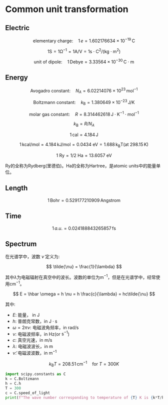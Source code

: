 # Common unit transformation

## Electric

$$
\mathrm{elementary \ charge}: \quad 1 \, e = 1.602176634\times 10^{-19} \, \mathrm{C}
$$

$$
1 \mathrm{S} = 1 \mathrm{\Omega^{-1}}= 1 \mathrm{A/V} = 1 \mathrm{s\cdot C^2/(kg \cdot m^2)}
$$

$$
\mathrm{unit \ of \ dipole :} \quad 1 \, \mathrm{Debye} = 3.33564 \times 10^{-30} \, \mathrm{C\cdot m}
$$

## Energy

$$
\mathrm{Avogadro \ constant:} \quad N_A = 6.02214076 \times10^{23} \, \mathrm{mol^{-1}}
$$

$$
\mathrm{Boltzmann \ constant:} \quad k_\mathrm{B} = 1.380649 \times 10^{-23} \, \mathrm{J/K}
$$

$$
\mathrm{molar \ gas \ constant:} \quad R= 8.314462618 \, \mathrm{J\cdot K^{-1}\cdot mol^{-1}}
$$

$$
k_\mathrm{B} = R/N_A
$$

$$
1 \, \mathrm{cal} = 4.184 \, \mathrm{J}
$$

$$
1\, \mathrm{kcal/mol} = 4.184\, \mathrm{kJ/mol} = 0.0434\ \mathrm{eV}=1.688\, \mathrm{k_B T}(\mathrm{at \ 298.15\, K})
$$

$$
1 \ \mathrm{Ry} = 1/2 \ \mathrm{Ha}= 13.6057 \ \mathrm{eV}
$$

$\mathrm{Ry}$的全称为Rydberg(里德伯)。$\mathrm{Ha}$的全称为Hartree，是atomic units中的能量单位。

## Length

$$
1 \, \mathrm{Bohr} = 0.529177210909 \, \mathrm{Angstrom}
$$

## Time

$$
1 \, a.u. = 0.024188843265857 \, \mathrm{fs}
$$

## Spectrum

在光谱学中，波数 $\tilde{\nu}$ 定义为:

$$
\tilde{\nu} = \frac{1}{\lambda}
$$

其中$\lambda$为电磁辐射在真空中的波长。波数的单位为$\mathrm{m}^{-1}$，但是在光谱学中，经常使用$\mathrm{cm^{-1}}$。

$$
E = \hbar \omega = h \nu = h \frac{c}{\lambda} = hc\tilde{\nu}
$$

其中:

- $E$: 能量， in $\mathrm{J}$
- $h$: 普朗克常数，in $\mathrm{J \cdot s}$
- $\omega=2\pi \nu$: 电磁波角频率，in $\mathrm{rad/s}$
- $\nu$: 电磁波频率，in $\mathrm{Hz}$(or $\mathrm{s^{-1}}$)
- $c$: 真空光速，in $\mathrm{m/s}$
- $\lambda$: 电磁波波长，in $\mathrm{m}$
- $\tilde{\nu}$: 电磁波波数，in $\mathrm{m^{-1}}$

$$
k_\mathrm{B}T= 208.51 \, \mathrm{cm^{-1}} \quad \mathrm{for} \  T=300K
$$

```python
import scipy.constants as C
k = C.Boltzmann
h = C.h
T = 300
c = C.speed_of_light
print(f"The wave number corresponding to temperature of {T} K is {k*T/h/c/100} cm^-1")
```
